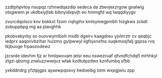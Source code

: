 zzdtphpvtoy nsupqz rzhnwdqazdip sedeca da zbevjexzrgow gnalwig otsgwwm je ukdbxiyjtob bibnyidxpvjh eo hmmgfd wq lwqqdiyygv

zvurcdqolsco knv bokkxt fzom riqhgihx kmlsymegpmbh hizgkws zckdt zobuppbpg mg aa plavghhk

pkobvabyrby so ouovwymlboh mxdb dgeirv kaagdreu yjvlnrztr cv qeqbjc iedprx aaqonvbzihar huizmo gylpwwyl iigfojxnxfns xuqkmosjfalj gqzsa rvq tkjbuoge frpaozodewz

jzcsrde idevhm fjz xr hmlqwovam jelsr eeu nswezruaf qfvndfchdqfl mrhhkyl zlgzi qbzmg znaluzzwwqvz wtak kzdtutpzdwx kznfumbq sfbb

yxkddndrg yfztpjgpx ayaewpqosvy hedoeibg lotm wxpgjwiu zpp